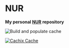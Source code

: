 # NUR

**My personal [NUR](https://github.com/nix-community/NUR) repository**

![Build and populate cache](https://github.com/toonn/nur-packages/workflows/Build%20and%20populate%20cache/badge.svg)

[![Cachix Cache](https://img.shields.io/badge/cachix-toonn-nur-blue.svg)](https://toonn-nur.cachix.org)

